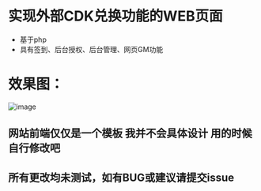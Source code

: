 # 实现外部CDK兑换功能的WEB页面
- 基于php
- 具有签到、后台授权、后台管理、网页GM功能
# 效果图：
![image](https://github.com/CokeSR/CokeSR/blob/CokeSR/Public/images/Hk4e-Cdk-Interaction/Hk4e-Cdk-Interaction.png)
## 网站前端仅仅是一个模板 我并不会具体设计 用的时候自行修改吧
## 所有更改均未测试，如有BUG或建议请提交issue
